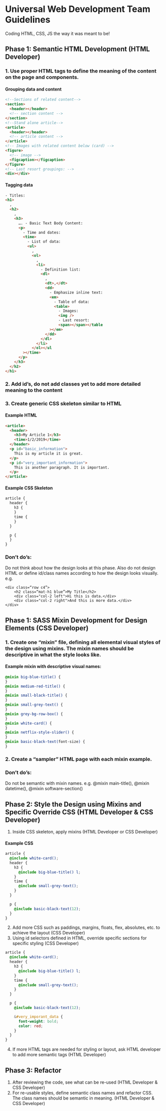 # Universal Web Development Team Guidelines

Coding HTML, CSS, JS the way it was meant to be!

## Phase 1: Semantic HTML Development (HTML Developer)

### 1. Use proper HTML tags to define the meaning of the content on the page and components.

#### Grouping data and content

```html
<!--Sections of related content-->
<section>
  <header></header>
  <!-- section content -->
</section>
<!--Stand alone article-->
<article>
  <header></header>
  <!-- article content -->
</article>
<!-- Images with related content below (card) -->
<figure>
  <!-- image -->
  <figcaption></figcaption>
</figure>
<!-- Last resort groupings: -->
<div></div>
```

#### Tagging data

```html
- Titles:
<h1>
  ,
  <h2>
    ,
    <h3>
      …. - Basic Text Body Content:
      <p>
        - Time and dates:
        <time>
          - List of data:
          <ul>
            ,
            <ol>
              ,
              <li>
                - Definition list:
                <dl>
                  ,
                  <dt>,</dt>
                  <dd>
                    - Emphasize inline text:
                    <em>
                      - Table of data:
                      <table>
                        - Images:
                        <img />
                        - Last resort:
                        <span></span></table
                    ></em>
                  </dd>
                </dl>
              </li>
            </ol></ul
        ></time>
      </p>
    </h3>
  </h2>
</h1>
```

### 2. Add id’s, do not add classes yet to add more detailed meaning to the content

### 3. Create generic CSS skeleton similar to HTML

#### Example HTML

```html
<article>
  <header>
    <h3>My Article 1</h3>
    <time>1/2/2019</time>
  </header>
  <p id="basic_information">
    This is my article it is great.
  </p>
  <p id="very_important_information">
    This is another paragraph. It is important.
  </p>
</article>
```

#### Example CSS Skeleton

```scss
article {
  header {
    h3 {
    }
    time {
    }
  }

  p {
  }
}
```

### Don’t do’s:

Do not think about how the design looks at this phase. Also do not design HTML or define id/class names according to how the design looks visually. e.g.

```
<div class=“row c4”>
    <h2 class=“mat-h1 blue”>My Title</h2>
    <div class="col-2 left">Hi this is data.</div>
    <div class="col-2 right">And this is more data.</div>
</div>
```

## Phase 1: SASS Mixin Development for Design Elements (CSS Developer)

### 1. Create one “mixin” file, defining all elemental visual styles of the design using mixins. The mixin names should be descriptive in what the style looks like.

#### Example mixin with descriptive visual names:

```scss
@mixin big-blue-title() {
}
@mixin medium-red-title() {
}
@mixin small-black-title() {
}
@mixin small-grey-text() {
}
@mixin grey-bg-row-box() {
}
@mixin white-card() {
}
@mixin netflix-style-slider() {
}
@mixin basic-black-text(font-size) {
}
```

### 2. Create a “sampler” HTML page with each mixin example.

### Don’t do’s:

Do not be semantic with mixin names. e.g. @mixin main-title(), @mixin datetime(), @mixin software-section()

## Phase 2: Style the Design using Mixins and Specific Override CSS (HTML Developer & CSS Developer)

1. Inside CSS skeleton, apply mixins (HTML Developer or CSS Developer)

#### Example CSS

```scss
article {
  @include white-card();
  header {
    h3 {
      @include big-blue-title() l;
    }
    time {
      @include small-grey-text();
    }
  }

  p {
    @include basic-black-text(12);
  }
}
```

2. Add more CSS such as paddings, margins, floats, flex, absolutes, etc. to achieve the layout (CSS Developer)
3. Using id selectors defined in HTML, override specific sections for specific styling (CSS Developer)

```scss
article {
  @include white-card();
  header {
    h3 {
      @include big-blue-title() l;
    }
    time {
      @include small-grey-text();
    }
  }

  p {
    @include basic-black-text(12);

    &#very_imporant_data {
      font-weight: bold;
      color: red;
    }
  }
}
```

4. If more HTML tags are needed for styling or layout, ask HTML developer to add more semantic tags (HTML Developer)

## Phase 3: Refactor

1. After reviewing the code, see what can be re-used (HTML Developer & CSS Developer)
2. For re-usable styles, define semantic class names and refactor CSS. The class names should be semantic in meaning. (HTML Developer & CSS Developer)
